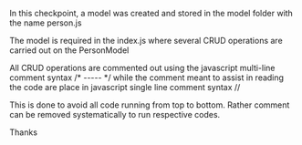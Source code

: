 In this checkpoint, a model was created and stored in the model folder with the name person.js

The model is required in the index.js where several CRUD operations are carried out on the PersonModel

All CRUD operations are commented out using the javascript multi-line comment syntax /* ----- */
while the comment meant to assist in reading the code are place in javascript single line comment syntax //

This is done to avoid all code running from top to bottom.
Rather comment can be removed systematically to run respective codes.

Thanks